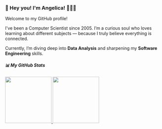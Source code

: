 ### 💫  Hey you! I'm Angelica! 🙋🏻‍♀️

Welcome to my GitHub profile!

I've been a Computer Scientist since 2005.
I’m a curious soul who loves learning about different subjects — because I truly believe everything is connected.

Currently, I’m diving deep into **Data Analysis** and sharpening my **Software Engineering** skills.

##### 📊 My GitHub Stats
<div> <a href="https://github.com/angelica-auricchio"> <img height="150em" src="https://github-readme-stats.vercel.app/api/top-langs/?username=angelica-auricchio&layout=compact&langs_count=7&theme=dracula"/> <img height="150em" src="https://github-readme-stats.vercel.app/api?username=angelica-auricchio&show_icons=true&theme=dracula&include_all_commits=true&count_private=true"/> </a> </div>
